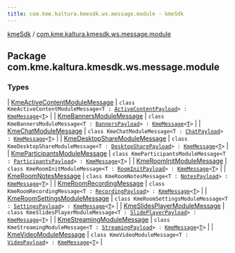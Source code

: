 ```yaml
---
title: com.kme.kaltura.kmesdk.ws.message.module - kmeSdk
---
```


[kmeSdk](../index.html) / [com.kme.kaltura.kmesdk.ws.message.module](./index.html)

## Package com.kme.kaltura.kmesdk.ws.message.module

### Types

| [KmeActiveContentModuleMessage](-kme-active-content-module-message/index.html) | `class KmeActiveContentModuleMessage<T : `[`ActiveContentPayload`](-kme-active-content-module-message/-active-content-payload/index.html)`> : `[`KmeMessage`](../com.kme.kaltura.kmesdk.ws.message/-kme-message/index.html)`<`[`T`](-kme-active-content-module-message/index.html#T)`>` |
| [KmeBannersModuleMessage](-kme-banners-module-message/index.html) | `class KmeBannersModuleMessage<T : `[`BannersPayload`](-kme-banners-module-message/-banners-payload/index.html)`> : `[`KmeMessage`](../com.kme.kaltura.kmesdk.ws.message/-kme-message/index.html)`<`[`T`](-kme-banners-module-message/index.html#T)`>` |
| [KmeChatModuleMessage](-kme-chat-module-message/index.html) | `class KmeChatModuleMessage<T : `[`ChatPayload`](-kme-chat-module-message/-chat-payload/index.html)`> : `[`KmeMessage`](../com.kme.kaltura.kmesdk.ws.message/-kme-message/index.html)`<`[`T`](-kme-chat-module-message/index.html#T)`>` |
| [KmeDesktopShareModuleMessage](-kme-desktop-share-module-message/index.html) | `class KmeDesktopShareModuleMessage<T : `[`DesktopSharePayload`](-kme-desktop-share-module-message/-desktop-share-payload/index.html)`> : `[`KmeMessage`](../com.kme.kaltura.kmesdk.ws.message/-kme-message/index.html)`<`[`T`](-kme-desktop-share-module-message/index.html#T)`>` |
| [KmeParticipantsModuleMessage](-kme-participants-module-message/index.html) | `class KmeParticipantsModuleMessage<T : `[`ParticipantsPayload`](-kme-participants-module-message/-participants-payload/index.html)`> : `[`KmeMessage`](../com.kme.kaltura.kmesdk.ws.message/-kme-message/index.html)`<`[`T`](-kme-participants-module-message/index.html#T)`>` |
| [KmeRoomInitModuleMessage](-kme-room-init-module-message/index.html) | `class KmeRoomInitModuleMessage<T : `[`RoomInitPayload`](-kme-room-init-module-message/-room-init-payload/index.html)`> : `[`KmeMessage`](../com.kme.kaltura.kmesdk.ws.message/-kme-message/index.html)`<`[`T`](-kme-room-init-module-message/index.html#T)`>` |
| [KmeRoomNotesMessage](-kme-room-notes-message/index.html) | `class KmeRoomNotesMessage<T : `[`NotesPayload`](-kme-room-notes-message/-notes-payload/index.html)`> : `[`KmeMessage`](../com.kme.kaltura.kmesdk.ws.message/-kme-message/index.html)`<`[`T`](-kme-room-notes-message/index.html#T)`>` |
| [KmeRoomRecordingMessage](-kme-room-recording-message/index.html) | `class KmeRoomRecordingMessage<T : `[`RecordingPayload`](-kme-room-recording-message/-recording-payload/index.html)`> : `[`KmeMessage`](../com.kme.kaltura.kmesdk.ws.message/-kme-message/index.html)`<`[`T`](-kme-room-recording-message/index.html#T)`>` |
| [KmeRoomSettingsModuleMessage](-kme-room-settings-module-message/index.html) | `class KmeRoomSettingsModuleMessage<T : `[`SettingsPayload`](-kme-room-settings-module-message/-settings-payload/index.html)`> : `[`KmeMessage`](../com.kme.kaltura.kmesdk.ws.message/-kme-message/index.html)`<`[`T`](-kme-room-settings-module-message/index.html#T)`>` |
| [KmeSlidesPlayerModuleMessage](-kme-slides-player-module-message/index.html) | `class KmeSlidesPlayerModuleMessage<T : `[`SlidePlayerPayload`](-kme-slides-player-module-message/-slide-player-payload/index.html)`> : `[`KmeMessage`](../com.kme.kaltura.kmesdk.ws.message/-kme-message/index.html)`<`[`T`](-kme-slides-player-module-message/index.html#T)`>` |
| [KmeStreamingModuleMessage](-kme-streaming-module-message/index.html) | `class KmeStreamingModuleMessage<T : `[`StreamingPayload`](-kme-streaming-module-message/-streaming-payload/index.html)`> : `[`KmeMessage`](../com.kme.kaltura.kmesdk.ws.message/-kme-message/index.html)`<`[`T`](-kme-streaming-module-message/index.html#T)`>` |
| [KmeVideoModuleMessage](-kme-video-module-message/index.html) | `class KmeVideoModuleMessage<T : `[`VideoPayload`](-kme-video-module-message/-video-payload/index.html)`> : `[`KmeMessage`](../com.kme.kaltura.kmesdk.ws.message/-kme-message/index.html)`<`[`T`](-kme-video-module-message/index.html#T)`>` |

